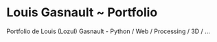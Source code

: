 # Louis Gasnault ~ Portfolio

Portfolio de Louis (Lozul) Gasnault - Python / Web / Processing / 3D / ...
